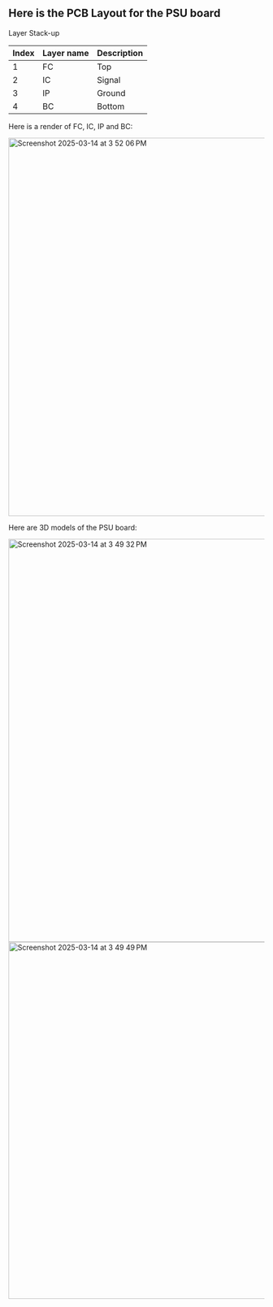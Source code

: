 ## Here is the PCB Layout for the PSU board

Layer Stack-up

| Index | Layer name | Description  |
| ----- | ---------- | ------------ |
| 1     | FC         | Top          |
| 2     | IC         | Signal       |
| 3     | IP         | Ground       |
| 4     | BC         | Bottom       |

Here is a render of FC, IC, IP and BC:

<img width="745" alt="Screenshot 2025-03-14 at 3 52 06 PM" src="https://github.com/user-attachments/assets/908faa63-43a4-4a1a-8aa7-be288cf0c142" />

Here are 3D models of the PSU board:

<img width="794" alt="Screenshot 2025-03-14 at 3 49 32 PM" src="https://github.com/user-attachments/assets/14c75e2a-5fe2-4b18-b4dc-a7f7d55f597e" />

<img width="703" alt="Screenshot 2025-03-14 at 3 49 49 PM" src="https://github.com/user-attachments/assets/49762210-c20b-4a68-aab0-6583263dab60" />


